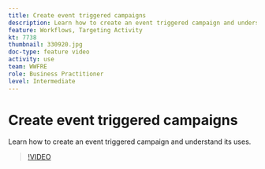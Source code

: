 ```yaml
---
title: Create event triggered campaigns
description: Learn how to create an event triggered campaign and understand its uses.
feature: Workflows, Targeting Activity
kt: 7738
thumbnail: 330920.jpg
doc-type: feature video
activity: use
team: WWFRE
role: Business Practitioner
level: Intermediate
---
```


# Create event triggered campaigns

Learn how to create an event triggered campaign and understand its uses.

>[!VIDEO](https://video.tv.adobe.com/v/330920?quality=12)
